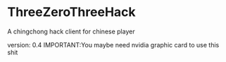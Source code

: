 # ThreeZeroThreeHack
A chingchong hack client for chinese player


version: 0.4
IMPORTANT:You maybe need nvidia graphic card to use this shit

